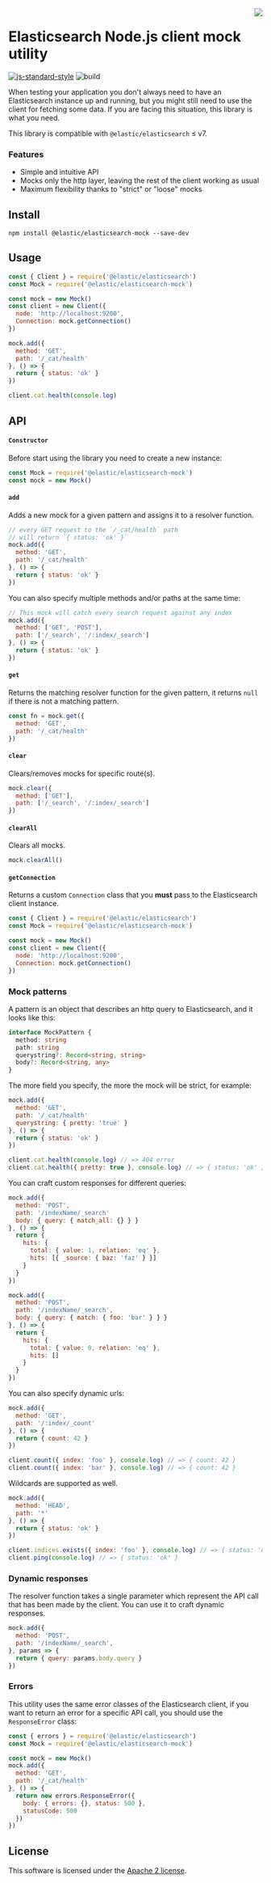 <img align="right" width="auto" height="auto" src="https://www.elastic.co/static-res/images/elastic-logo-200.png">

# Elasticsearch Node.js client mock utility

[![js-standard-style](https://img.shields.io/badge/code%20style-standard-brightgreen.svg?style=flat)](http://standardjs.com/)  ![build](https://github.com/elastic/elasticsearch-js-mock/workflows/build/badge.svg)

When testing your application you don't always need to have an Elasticsearch instance up and running,
but you might still need to use the client for fetching some data.
If you are facing this situation, this library is what you need.

This library is compatible with `@elastic/elasticsearch` ≤ v7.

### Features

- Simple and intuitive API
- Mocks only the http layer, leaving the rest of the client working as usual
- Maximum flexibility thanks to "strict" or "loose" mocks

## Install
```
npm install @elastic/elasticsearch-mock --save-dev
```

## Usage

```js
const { Client } = require('@elastic/elasticsearch')
const Mock = require('@elastic/elasticsearch-mock')

const mock = new Mock()
const client = new Client({
  node: 'http://localhost:9200',
  Connection: mock.getConnection()
})

mock.add({
  method: 'GET',
  path: '/_cat/health'
}, () => {
  return { status: 'ok' }
})

client.cat.health(console.log)
```

## API

#### `Constructor`

Before start using the library you need to create a new instance:
```js
const Mock = require('@elastic/elasticsearch-mock')
const mock = new Mock()
```

#### `add`

Adds a new mock for a given pattern and assigns it to a resolver function.

```js
// every GET request to the `/_cat/health` path
// will return `{ status: 'ok' }`
mock.add({
  method: 'GET',
  path: '/_cat/health'
}, () => {
  return { status: 'ok' }
})
```

You can also specify multiple methods and/or paths at the same time:
```js
// This mock will catch every search request against any index
mock.add({
  method: ['GET', 'POST'],
  path: ['/_search', '/:index/_search']
}, () => {
  return { status: 'ok' }
})
```

#### `get`

Returns the matching resolver function for the given pattern, it returns `null` if there is not a matching pattern.

```js
const fn = mock.get({
  method: 'GET',
  path: '/_cat/health'
})
```

#### `clear`

Clears/removes mocks for specific route(s).

```js
mock.clear({
  method: ['GET'],
  path: ['/_search', '/:index/_search']
})
```

#### `clearAll`

Clears all mocks.

```js
mock.clearAll()
```

#### `getConnection`

Returns a custom `Connection` class that you **must** pass to the Elasticsearch client instance.

```js
const { Client } = require('@elastic/elasticsearch')
const Mock = require('@elastic/elasticsearch-mock')

const mock = new Mock()
const client = new Client({
  node: 'http://localhost:9200',
  Connection: mock.getConnection()
})
```

### Mock patterns

A pattern is an object that describes an http query to Elasticsearch, and it looks like this:
```ts
interface MockPattern {
  method: string
  path: string
  querystring?: Record<string, string>
  body?: Record<string, any>
}
```

The more field you specify, the more the mock will be strict, for example:
```js
mock.add({
  method: 'GET',
  path: '/_cat/health'
  querystring: { pretty: 'true' }
}, () => {
  return { status: 'ok' }
})

client.cat.health(console.log) // => 404 error
client.cat.health({ pretty: true }, console.log) // => { status: 'ok' }
```

You can craft custom responses for different queries:

```js
mock.add({
  method: 'POST',
  path: '/indexName/_search'
  body: { query: { match_all: {} } }
}, () => {
  return {
    hits: {
      total: { value: 1, relation: 'eq' },
      hits: [{ _source: { baz: 'faz' } }]
    }
  }
})

mock.add({
  method: 'POST',
  path: '/indexName/_search',
  body: { query: { match: { foo: 'bar' } } }
}, () => {
  return {
    hits: {
      total: { value: 0, relation: 'eq' },
      hits: []
    }
  }
})
```

You can also specify dynamic urls:
```js
mock.add({
  method: 'GET',
  path: '/:index/_count'
}, () => {
  return { count: 42 }
})

client.count({ index: 'foo' }, console.log) // => { count: 42 }
client.count({ index: 'bar' }, console.log) // => { count: 42 }
```

Wildcards are supported as well.
```js
mock.add({
  method: 'HEAD',
  path: '*'
}, () => {
  return { status: 'ok' }
})

client.indices.exists({ index: 'foo' }, console.log) // => { status: 'ok' }
client.ping(console.log) // => { status: 'ok' }
```

### Dynamic responses

The resolver function takes a single parameter which represent the API call that has been made by the client.
You can use it to craft dynamic responses.

```js
mock.add({
  method: 'POST',
  path: '/indexName/_search',
}, params => {
  return { query: params.body.query }
})
```

### Errors

This utility uses the same error classes of the Elasticsearch client, if you want to return an error for a specific API call, you should use the `ResponseError` class:

```js
const { errors } = require('@elastic/elasticsearch')
const Mock = require('@elastic/elasticsearch-mock')

const mock = new Mock()
mock.add({
  method: 'GET',
  path: '/_cat/health'
}, () => {
  return new errors.ResponseError({
    body: { errors: {}, status: 500 },
    statusCode: 500
  })
})
```

## License

This software is licensed under the [Apache 2 license](./LICENSE).
